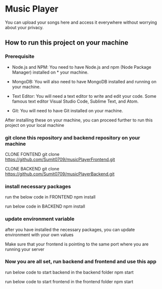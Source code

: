 # Music Player

You can upload your songs here and access it everywhere without worrying about your privacy.


## How to run this project on your machine

### Prerequisite

* Node.js and NPM: You need to have Node.js and npm (Node Package Manager) installed on * your machine.

* MongoDB: You will also need to have MongoDB installed and running on your machine. 

* Text Editor: You will need a text editor to write and edit your code. Some famous text editor Visual Studio Code, Sublime Text, and Atom.

* Git: You will need to have Git installed on your machine.

After installing these on your machine, you can proceed further to run this project on your local machine


### git clone this repository and backend repository on your machine

CLONE FONTEND
git clone https://github.com/Sumit0709/musicPlayerFrontend.git

CLONE BACKEND
git clone https://github.com/Sumit0709/musicPlayerBackend.git


### install necessary packages

run the below code in FRONTEND
npm install

run below code in BACKEND 
npm install

### update environment variable

after you have installed the necessary packages, you can update environment with your own values

Make sure that your frontend is pointing to the same port where you are running your server

### Now you are all set, run backend and frontend and use this app

run below code to start backend in the backend folder
npm start

run below code to start frontend in the frontend folder
npm start
